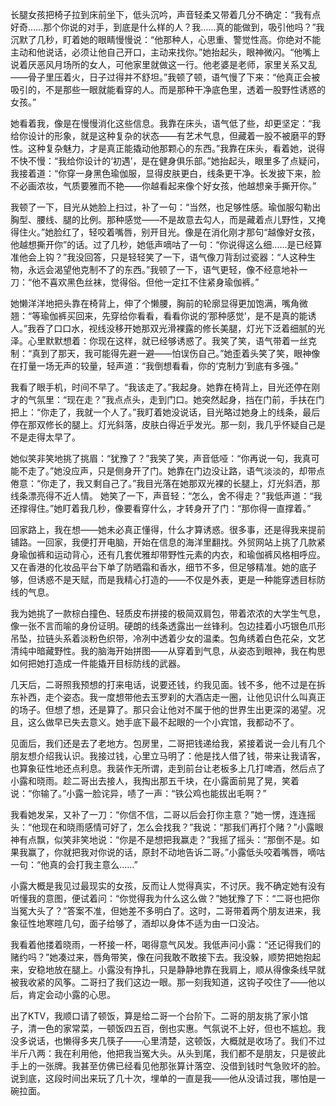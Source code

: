 长腿女孩把椅子拉到床前坐下，低头沉吟，声音轻柔又带着几分不确定：“我有点好奇……那个你说的对手，到底是什么样的人？我……真的能做到，吸引他吗？”我沉默了几秒，盯着她的眼睛慢慢说：“他那种人，心思重、警觉性高。你绝对不能主动和他说话，必须让他自己开口，主动来找你。”她抬起头，眼神微闪。“他嘴上说着厌恶风月场所的女人，可他家里就做这一行。他老婆是老师，家里关系又乱——骨子里压着火，日子过得并不舒坦。”我顿了顿，语气慢了下来：“他真正会被吸引的，不是那些一眼就能看穿的人。而是那种干净底色里，透着一股野性诱惑的女孩。”

她看着我，像是在慢慢消化这些信息。我靠在床头，语气低了些，却更坚定：“我给你设计的形象，就是这种复杂的状态——有艺术气息，但藏着一股不被磨平的野性。这种复杂魅力，才是真正能撬动他那颗心的东西。”我靠在床头，看着她，说得不快不慢：“我给你设计的‘初遇’，是在健身俱乐部。”她抬起头，眼里多了点疑问，我接着道：“你穿一身黑色瑜伽服，显得皮肤更白，线条更干净。长发披下来，脸不必画浓妆，气质要雅而不艳——你越看起来像个好女孩，他越想亲手撕开你。”

我顿了一下，目光从她脸上扫过，补了一句：“当然，也足够性感。瑜伽服勾勒出胸型、腰线、腿的比例。那种感觉——不是故意去勾人，而是藏着点儿野性，又掩得住火。”她脸红了，轻咬着嘴唇，别开目光。像是在消化刚才那句“越像好女孩，他越想撕开你”的话。过了几秒，她低声嘀咕了一句：“你说得这么细……是已经算准他会上钩？”我没回答，只是轻轻笑了一下，语气像刀背刮过瓷器：“人这种生物，永远会渴望他克制不了的东西。”我顿了一下，语气更轻，像不经意地补一刀：“他不喜欢黑色丝袜，觉得俗。但他一定扛不住紧身瑜伽裤。”

她懒洋洋地把头靠在椅背上，伸了个懒腰，胸前的轮廓显得更加饱满，嘴角微翘：“等瑜伽裤买回来，先穿给你看看，看看你说的‘那种感觉’，是不是真的能诱人。”我吞了口口水，视线没移开她那双光滑裸露的修长美腿，灯光下泛着细腻的光泽。心里默默想着：你现在这样，就已经够诱惑了。我笑了笑，语气带着一丝克制：“真到了那天，我可能得先避一避——怕误伤自己。”她歪着头笑了笑，眼神像在打量一场无声的较量，轻声道：“我倒想看看，你的‘克制力’到底有多强。”

我看了眼手机，时间不早了。“我该走了。”我起身。她靠在椅背上，目光还停在刚才的气氛里：“现在走？”我点点头，走到门口。她突然起身，挡在门前，手扶在门把上：“你走了，我就一个人了。”我盯着她没说话，目光略过她身上的线条，最后停在那双修长的腿上。灯光斜落，皮肤白得近乎发光。那一刻，我几乎怀疑自己是不是走得太早了。

她似笑非笑地挑了挑眉：“犹豫了？”我笑了笑，声音低哑：“你再说一句，我真可能不走了。”她没应声，只是侧身开了门。她靠在门边没让路，语气淡淡的，却带点倦意：“你走了，我又剩自己了。”我目光落在她那双光裸的长腿上，灯光斜洒，那线条漂亮得不近人情。  她笑了一下，声音轻：“怎么，舍不得走？”我低声道：“我还撑得住。”她盯着我几秒，像要看穿什么，才转身开了门：“那你得一直撑着。”

回家路上，我在想——她未必真正懂得，什么才算诱惑。很多事，还是得我来提前铺路。一回家，我便打开电脑，开始在信息的海洋里翻找。外贸网站上挑了几款紧身瑜伽裤和运动背心，还有几套优雅却带野性元素的内衣，和瑜伽裤风格相呼应。又在香港的化妆品平台下单了防晒霜和香水，细节不多，但足够精准。她的底子够，但诱惑不是天赋，而是我精心打造的——不仅是外表，更是一种能穿透目标防线的气息。

我为她挑了一款棕白撞色、轻质皮布拼接的极简双肩包，带着浓浓的大学生气息，像一张不言而喻的身份证明。硬朗的线条透露出一丝锋利。包边挂着小巧银色爪形吊坠，拉链头系着淡粉色织带，冷冽中透着少女的温柔。包角绣着白色花朵，文艺清纯中暗藏野性。我的脑海开始拼图——从穿着到气息，从姿态到眼神，我在构思如何把她打造成一件能撬开目标防线的武器。

几天后，二哥照我预想的打来电话，说要还钱，约我见面。钱不多，他不过是在拆东补西，走个姿态。我一度想带他去玉罗刹的大酒店走一圈，让他见识什么叫真正的场子。但想了想，还是算了。那只会让他对不属于他的世界生出更深的渴望。况且，这么做早已失去意义。她手底下最不起眼的一个小宾馆，我都动不了。

见面后，我们还是去了老地方。包房里，二哥把钱递给我，紧接着说一会儿有几个朋友想介绍我认识。我接过钱，心里立马明了：他是找人借了钱，带来让我请客，也算象征性地还点利息。我装作无所谓，走到前台让老板多上几打啤酒，然后点了小露和晓雨。趁二哥出去接人，我掏出那五千块，在小露面前晃了晃，笑着说：“你输了。”小露一脸诧异，啧了一声：“铁公鸡也能拔出毛啊？”

我看她发呆，又补了一刀：“你信不信，二哥以后会打你主意？”她一愣，连连摇头：“他现在和晓雨感情可好了，怎么会找我？”我说：“那我们再打个赌？”小露眼神有点飘，似笑非笑地说：“你是不是想把我赢走？”我摇了摇头：“那倒不是。如果我赢了，你就把我对你说的话，原封不动地告诉二哥。”小露低头咬着嘴唇，嘀咕一句：“他真的会打我主意么……”

小露大概是我见过最现实的女孩，反而让人觉得真实，不讨厌。我不确定她有没有听懂我的意图，便试着问：“你觉得我为什么这么做？”她犹豫了下：“二哥也把你当冤大头了？”答案不准，但她差不多明白了。这时，二哥带着两个朋友进来，我象征性地寒暄几句，面子给够了，酒却以身体不适为由一口没沾。

我看着他搂着晓雨，一杯接一杯，喝得意气风发。我低声问小露：“还记得我们的赌约吗？”她凑过来，唇角带笑，像在问我敢不敢接下去。我没躲，顺势把她抱起来，安稳地放在腿上。小露没有挣扎，只是静静地靠在我肩上，顺从得像条线早就被我收紧的风筝。二哥扫了我们这边一眼。那一刻我知道，这钩子咬住了——他以后，肯定会动小露的心思。

出了KTV，我顺口请了顿饭，算是给二哥一个台阶下。二哥的朋友挑了家小馆子，清一色的家常菜，一顿饭四五百，倒也实惠。气氛说不上好，但也不尴尬。我没多说话，也懒得多夹几筷子——心里清楚，这顿饭，大概就是收场了。我们不过半斤八两：我在利用他，他把我当冤大头。从头到尾，我们都不是朋友，只是彼此手上的一张牌。我甚至仿佛已经看见他那张算计落空、没借到钱时气急败坏的脸。说到底，这段时间出来玩了几十次，埋单的一直是我——他从没请过我，哪怕是一碗拉面。
